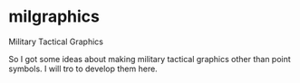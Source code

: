 # milgraphics
Military Tactical Graphics

So I got some ideas about making military tactical graphics other than point symbols. I will tro to develop them here.
